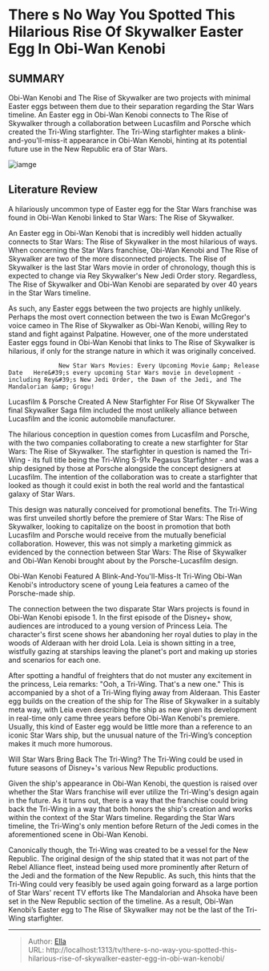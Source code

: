 # There s No Way You Spotted This Hilarious Rise Of Skywalker Easter Egg In Obi-Wan Kenobi


## SUMMARY 



  Obi-Wan Kenobi and The Rise of Skywalker are two projects with minimal Easter eggs between them due to their separation regarding the Star Wars timeline.   An Easter egg in Obi-Wan Kenobi connects to The Rise of Skywalker through a collaboration between Lucasfilm and Porsche which created the Tri-Wing starfighter.   The Tri-Wing starfighter makes a blink-and-you&#39;ll-miss-it appearance in Obi-Wan Kenobi, hinting at its potential future use in the New Republic era of Star Wars.  

![iamge](https://static1.srcdn.com/wordpress/wp-content/uploads/2024/01/star-wars-the-rise-of-skywalker-poster-ewan-mcgregor-obi-wan-kenobi.jpg)

## Literature Review
A hilariously uncommon type of Easter egg for the Star Wars franchise was found in Obi-Wan Kenobi linked to Star Wars: The Rise of Skywalker.




An Easter egg in Obi-Wan Kenobi that is incredibly well hidden actually connects to Star Wars: The Rise of Skywalker in the most hilarious of ways. When concerning the Star Wars franchise, Obi-Wan Kenobi and The Rise of Skywalker are two of the more disconnected projects. The Rise of Skywalker is the last Star Wars movie in order of chronology, though this is expected to change via Rey Skywalker&#39;s New Jedi Order story. Regardless, The Rise of Skywalker and Obi-Wan Kenobi are separated by over 40 years in the Star Wars timeline.




As such, any Easter eggs between the two projects are highly unlikely. Perhaps the most overt connection between the two is Ewan McGregor&#39;s voice cameo in The Rise of Skywalker as Obi-Wan Kenobi, willing Rey to stand and fight against Palpatine. However, one of the more understated Easter eggs found in Obi-Wan Kenobi that links to The Rise of Skywalker is hilarious, if only for the strange nature in which it was originally conceived.

                  New Star Wars Movies: Every Upcoming Movie &amp; Release Date   Here&#39;s every upcoming Star Wars movie in development - including Rey&#39;s New Jedi Order, the Dawn of the Jedi, and The Mandalorian &amp; Grogu!    


 Lucasfilm &amp; Porsche Created A New Starfighter For Rise Of Skywalker 
The final Skywalker Saga film included the most unlikely alliance between Lucasfilm and the iconic automobile manufacturer.
          

The hilarious conception in question comes from Lucasfilm and Porsche, with the two companies collaborating to create a new starfighter for Star Wars: The Rise of Skywalker. The starfighter in question is named the Tri-Wing - its full title being the Tri-Wing S-91x Pegasus Starfighter - and was a ship designed by those at Porsche alongside the concept designers at Lucasfilm. The intention of the collaboration was to create a starfighter that looked as though it could exist in both the real world and the fantastical galaxy of Star Wars.




This design was naturally conceived for promotional benefits. The Tri-Wing was first unveiled shortly before the premiere of Star Wars: The Rise of Skywalker, looking to capitalize on the boost in promotion that both Lucasfilm and Porsche would receive from the mutually beneficial collaboration. However, this was not simply a marketing gimmick as evidenced by the connection between Star Wars: The Rise of Skywalker and Obi-Wan Kenobi brought about by the Porsche-Lucasfilm design.



 Obi-Wan Kenobi Featured A Blink-And-You&#39;ll-Miss-It Tri-Wing 
Obi-Wan Kenobi&#39;s introductory scene of young Leia features a cameo of the Porsche-made ship.
          

The connection between the two disparate Star Wars projects is found in Obi-Wan Kenobi episode 1. In the first episode of the Disney&#43; show, audiences are introduced to a young version of Princess Leia. The character&#39;s first scene shows her abandoning her royal duties to play in the woods of Alderaan with her droid Lola. Leia is shown sitting in a tree, wistfully gazing at starships leaving the planet&#39;s port and making up stories and scenarios for each one.




After spotting a handful of freighters that do not muster any excitement in the princess, Leia remarks: &#34;Ooh, a Tri-Wing. That&#39;s a new one.&#34; This is accompanied by a shot of a Tri-Wing flying away from Alderaan. This Easter egg builds on the creation of the ship for The Rise of Skywalker in a suitably meta way, with Leia even describing the ship as new given its development in real-time only came three years before Obi-Wan Kenobi&#39;s premiere. Usually, this kind of Easter egg would be little more than a reference to an iconic Star Wars ship, but the unusual nature of the Tri-Wing’s conception makes it much more humorous.



 Will Star Wars Bring Back The Tri-Wing? 
The Tri-Wing could be used in future seasons of Disney&#43;&#39;s various New Republic productions.
         

Given the ship&#39;s appearance in Obi-Wan Kenobi, the question is raised over whether the Star Wars franchise will ever utilize the Tri-Wing&#39;s design again in the future. As it turns out, there is a way that the franchise could bring back the Tri-Wing in a way that both honors the ship&#39;s creation and works within the context of the Star Wars timeline. Regarding the Star Wars timeline, the Tri-Wing&#39;s only mention before Return of the Jedi comes in the aforementioned scene in Obi-Wan Kenobi.




Canonically though, the Tri-Wing was created to be a vessel for the New Republic. The original design of the ship stated that it was not part of the Rebel Alliance fleet, instead being used more prominently after Return of the Jedi and the formation of the New Republic. As such, this hints that the Tri-Wing could very feasibly be used again going forward as a large portion of Star Wars&#39; recent TV efforts like The Mandalorian and Ahsoka have been set in the New Republic section of the timeline. As a result, Obi-Wan Kenobi’s Easter egg to The Rise of Skywalker may not be the last of the Tri-Wing starfighter.



---

> Author: [Ella](https://instagram.hk.cn/)  
> URL: http://localhost:1313/tv/there-s-no-way-you-spotted-this-hilarious-rise-of-skywalker-easter-egg-in-obi-wan-kenobi/  

